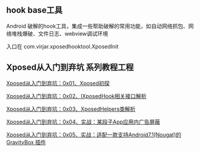## hook base工具
Android 破解的hook工具，集成一些帮助破解的常用功能，如自动网络抓包、网络堆栈爆破、文件日志、webview调试环境

入口在 com.virjar.xposedhooktool.XposedInit


## Xposed从入门到弃坑 系列教程工程

[Xposed从入门到弃坑：0x01、Xposed初探](https://www.wrbug.com/2017/04/25/Xposed%E4%BB%8E%E5%85%A5%E9%97%A8%E5%88%B0%E5%BC%83%E5%9D%91%EF%BC%9A%E4%B8%80%E3%80%81Xposed%E5%88%9D%E6%8E%A2/)

[Xposed从入门到弃坑：0x02、IXposedHook相关接口解析](https://www.wrbug.com/2017/04/26/Xposed%E4%BB%8E%E5%85%A5%E9%97%A8%E5%88%B0%E5%BC%83%E5%9D%91%EF%BC%9A0x02%E3%80%81IXposedHook%E7%9B%B8%E5%85%B3%E6%8E%A5%E5%8F%A3%E8%A7%A3%E6%9E%90/)

[Xposed从入门到弃坑：0x03、XposedHelpers类解析](https://www.wrbug.com/2017/06/29/Xposed从入门到弃坑：0x03、XposedHelpers类解析/)

[Xposed从入门到弃坑：0x04、实战：某段子App应用内广告屏蔽](https://www.wrbug.com/2017/07/10/Xposed%E4%BB%8E%E5%85%A5%E9%97%A8%E5%88%B0%E5%BC%83%E5%9D%91%EF%BC%9A0x04%E3%80%81%E5%AE%9E%E6%88%98%EF%BC%9A%E6%9F%90%E6%AE%B5%E5%AD%90App%E5%BA%94%E7%94%A8%E5%86%85%E5%B9%BF%E5%91%8A%E5%B1%8F%E8%94%BD/)

[Xposed从入门到弃坑：0x05、实战：适配一款支持Android7.1(Nougat)的GravityBox 插件]( https://www.wrbug.com/2017/07/22/Xposed%E4%BB%8E%E5%85%A5%E9%97%A8%E5%88%B0%E5%BC%83%E5%9D%91%EF%BC%9A0x05%E3%80%81%E5%AE%9E%E6%88%98%EF%BC%9A%E9%80%82%E9%85%8D%20%E4%B8%80%E6%AC%BE%E6%94%AF%E6%8C%81Android7.1\(Nougat\)%E7%9A%84GravityBox/)
